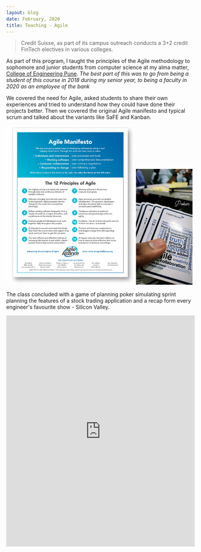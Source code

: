 ```yaml
---
layout: blog
date: February, 2020
title: Teaching - Agile
---
```

>Credit Suisse, as part of its campus outreach conducts a 3+2 credit FinTech electives in various colleges.  

As part of this program, I taught the principles of the Agile methodology to sophomore and junior students from computer science at my alma matter,  <u>College of Engineering Pune</u>. *The best part of this was to go from being a student of this course in 2018 during my senior year, to being a faculty in 2020 as an employee of the bank*


We covered the need for Agile, asked students to share their own experiences and tried to understand how they could have done their projects better. Then we covered the original Agile manifesto and typical scrum and talked about the variants like SaFE and Kanban.

<img src="ait_macroeco_images/agile-manifesto.png" width="68%">
<img src="ait_macroeco_images/agile-planning-poker.jpg" width="30%">

The class concluded with a game of planning poker simulating sprint planning the features of a stock trading application and a recap form every engineer's favourite show - Silicon Valley.

<iframe width="100%" height="617" src="https://www.youtube.com/embed/Ps4nSgyieIw" title="YouTube video player" frameborder="0" allow="accelerometer; autoplay; clipboard-write; encrypted-media; gyroscope; picture-in-picture" allowfullscreen></iframe>